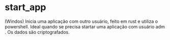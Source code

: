 # start_app
(Windos) Inicia uma aplicação com outro usuário, feito em rust e utiliza o powershell. Ideal quando se precisa startar uma aplicação com usuário adm . Os dados são criptografados.
